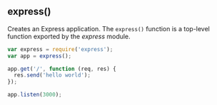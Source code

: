 <h2 id="express">express()</h2>

Creates an Express application. The `express()` function is a top-level function exported by the _express_ module.

```js
var express = require('express');
var app = express();

app.get('/', function (req, res) {
  res.send('hello world');
});

app.listen(3000);
```
